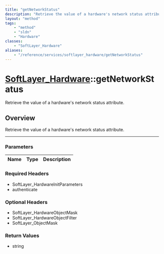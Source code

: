 ```yaml
---
title: "getNetworkStatus"
description: "Retrieve the value of a hardware's network status attribute."
layout: "method"
tags:
    - "method"
    - "sldn"
    - "Hardware"
classes:
    - "SoftLayer_Hardware"
aliases:
    - "/reference/services/softlayer_hardware/getNetworkStatus"
---
```

# [SoftLayer_Hardware](/reference/services/SoftLayer_Hardware)::getNetworkStatus


Retrieve the value of a hardware's network status attribute.


## Overview 
Retrieve the value of a hardware's network status attribute.

-----

### Parameters 
|Name | Type | Description |
| --- | --- | --- |


### Required Headers
* SoftLayer_HardwareInitParameters
* authenticate


### Optional Headers
* SoftLayer_HardwareObjectMask
* SoftLayer_HardwareObjectFilter
* SoftLayer_ObjectMask

### Return Values
* string




